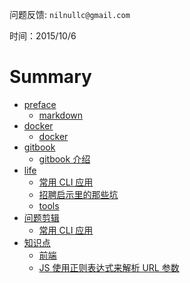 问题反馈: `nilnullc@gmail.com`

时间：2015/10/6
# Summary

* [preface](README.md)
    * [markdown](makedown_example.md)
* [docker](docker.md)
    * [docker](base_flow.md)
* [gitbook](gitbook.md)
    * [gitbook 介绍](shi_yong_gitbook__md.md)
* [life](life.md)
    * [常用 CLI 应用](chang_yong_cli_ying_yong.md)
    * [招聘启示里的那些坑](zhao_pin_qi_shi_li_de_na_xie_keng.md)
    * [tools](tools.md)
* [问题剪辑](wen_ti_jian_ji.md)
    * [常用 CLI 应用](qian_duan.md)
* [知识点](zhi_shi_dian.md)
    * [前端](qian_duan_k.md)
    * [JS 使用正则表达式来解析 URL 参数
](js_shi_yong_zheng_ze_biao_da_shi_lai_jie_xi_url_can_shu.md)




